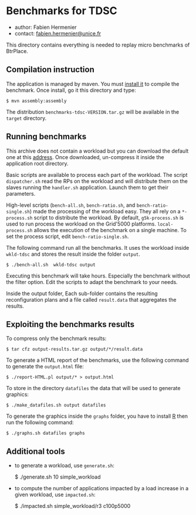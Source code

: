 Benchmarks for TDSC
===================
* author: Fabien Hermenier
* contact: fabien.hermenier@unice.fr

This directory contains everything is needed to replay micro benchmarks of BtrPlace.

Compilation instruction
-----------------------

The application is managed by maven. You must [install it](http://maven.apache.org) to compile the benchmark.
Once install, go it this directory and type:

    $ mvn assembly:assembly

The distribution `benchmarks-tdsc-VERSION.tar.gz` will be available in the `target` directory.

Running benchmarks
----------------------

This archive does not contain a workload but you can download the default one
at this [address](https://github.com/downloads/fhermeni/benchmarks-tdsc/wkld-tdsc.tar.bz2).
Once downloaded, un-compress it inside the application root directory.

Basic scripts are available to process each part of the workload.
The script `dispatcher.sh` read the RPs on the workload and will distribute them on the slaves running the `handler.sh`
application. Launch them to get their parameters.

High-level scripts (`bench-all.sh`, `bench-ratio.sh`, and `bench-ratio-single.sh`) made the processing of the workload
easy. They all rely on a `*-process.sh` script to distribute the workload. By default, `g5k-process.sh` is used to run
process the workload on the Grid'5000 platforms. `local-process.sh` allows the execution of the benchmark on a single
machine. To set the process script, edit `bench-ratio-single.sh`.

The following command run all the benchmarks. It uses
the workload inside `wkld-tdsc` and stores the result inside the folder `output`.

    $ ./bench-all.sh  wkld-tdsc output

Executing this benchmark will take hours. Especially the benchmark without the filter option. Edit the scripts to adapt
the benchmark to your needs.

Inside the output folder, Each sub-folder contains the resulting reconfiguration plans and a file called `result.data`
that aggregates the results.

Exploiting the benchmarks results
-------------------------

 To compress only the benchmark results:

    $ tar cfz output-results.tar.gz output/*/result.data

To generate a HTML report of the benchmarks, use the following command to generate the `output.html` file:

    $ ./report-HTML.pl output/* > output.html

To store in the directory `datafiles` the data that will be used to generate graphics:

    $ ./make_datafiles.sh output datafiles

To generate the graphics inside the `graphs` folder, you have to install [R](http://www.r-project.org/)
then run the following command:

    $ ./graphs.sh datafiles graphs


Additional tools
------------------------

* to generate a workload, use `generate.sh`:

    $ ./generate.sh 10 simple_workload

* to compute the number of applications impacted by a load increase in a given workload, use `impacted.sh`:

    $ ./impacted.sh simple_workload/r3 c100p5000




